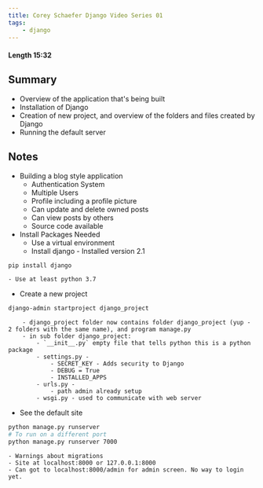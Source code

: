 ```yaml
---
title: Corey Schaefer Django Video Series 01
tags:
    - django
---
```


#### Length 15:32

## Summary
- Overview of the application that's being built
- Installation of Django
- Creation of new project, and overview of the folders and files created by Django
- Running the default server

## Notes

- Building a blog style application
	- Authentication System
	- Multiple Users
	- Profile including a profile picture
	- Can update and delete owned posts
	- Can view posts by others
	- Source code available
- Install Packages Needed
	- Use a virtual environment
	- Install django  - Installed version 2.1
``` bash
pip install django
```
	- Use at least python 3.7
- Create a new project
``` bash
django-admin startproject django_project
```
		- django_project folder now contains folder django_project (yup - 2 folders with the same name), and program manage.py
		- in sub folder django_project: 
			- `__init__.py` empty file that tells python this is a python package
			- settings.py - 
				- SECRET_KEY - Adds security to Django
				- DEBUG = True
				- INSTALLED_APPS
			- urls.py -
				- path admin already setup 
			- wsgi.py - used to communicate with web server
- See the default site 
``` bash 
python manage.py runserver
# To run on a different port
python manage.py runserver 7000
```
	- Warnings about migrations
	- Site at localhost:8000 or 127.0.0.1:8000
	- Can got to localhost:8000/admin for admin screen. No way to login yet.




